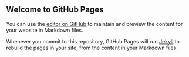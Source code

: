 ## Welcome to GitHub Pages

You can use the [editor on GitHub](https://github.com/Banderi/ozymandias-pharaoh-wiki/edit/gh-pages/index.md) to maintain and preview the content for your website in Markdown files.

Whenever you commit to this repository, GitHub Pages will run [Jekyll](https://jekyllrb.com/) to rebuild the pages in your site, from the content in your Markdown files.
